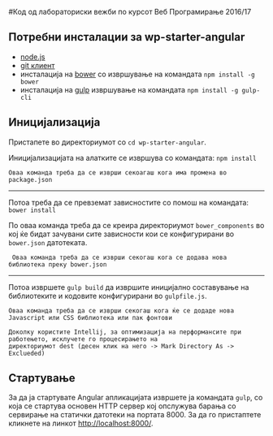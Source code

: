 #Код од лабораториски вежби по курсот Веб Програмирање 2016/17

## Потребни инсталации за wp-starter-angular

 - [node.js](https://nodejs.org/en/download/)
 - [git клиент](https://git-scm.com/book/en/v2/Getting-Started-Installing-Git)
 - инсталација на [bower](https://www.npmjs.com/package/bower) со извршување на командата `npm install -g bower`
 - инсталација на [gulp](https://www.npmjs.com/package/gulp) извршување на командата `npm install -g gulp-cli`

## Иницијализација

Пристапете во директориумот со `cd wp-starter-angular`.

Иницијализацијата на алатките се извршува со командата: 
```npm install```

    Оваа команда треба да се изврши секоагаш кога има промена во package.json
 
 <hr/>

Потоа треба да се превземат зависностите со помош на командата:
```bower install```

По оваа команда треба да се креира директориумот `bower_components` во кој ќе бидат зачувани сите зависности кои се 
 конфигурирани во `bower.json` датотеката. 
 
     Оваа команда треба да се изврши секогаш кога се додава нова библиотека преку bower.json
 
<hr/>

Потоа извршете `gulp build` да извршите иницијално составување на библиотеките и кодовите конфигурирани во `gulpfile.js`. 

    Оваа команда треба да се изврши секогаш кога ќе се додаде нова Javascript или CSS библиотека или пак фонтови

    Доколку користите Intellij, за оптимизација на перформансите при работењето, исклучете го процесирањето на 
    директориумот dest (десен клик на него -> Mark Directory As -> Exclueded)    

## Стартување
    
За да ја стартувате Angular апликацијата извршете ја командата `gulp`, со која се стартува основен HTTP сервер кој 
опслужува барања со сервирање на статички датотеки на портата 8000. За да го пристаптете кликнете на линкот 
[http://localhost:8000/](http://localhost:8000/). 


     
 
      
 
